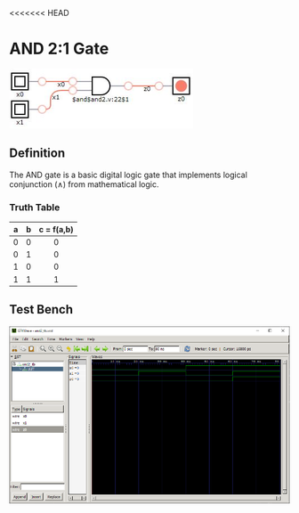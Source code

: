 <<<<<<< HEAD
# AND 2:1 Gate

![and2 synthesis](./synthesis.png "AND 2:1 Synthesis")

## Definition
The AND gate is a basic digital logic gate that implements logical conjunction (∧) from mathematical logic.

### Truth Table
|a | b |c = f(a,b)|
|:---:|:---:|:---:|
|0| 0| 0|
|0| 1| 0|
|1| 0| 0|
|1| 1| 1|

## Test Bench
![and2 tb](./and2_tb.png "AND 2:1 Test Bench")
